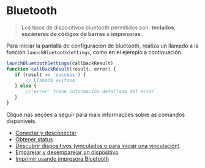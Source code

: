 # Bluetooth

> Los tipos de dispositivos bluetooth permitidos son: **teclados**, **escáneres de códigos de barras** e **impresoras**.

Para iniciar la pantalla de configuración de bluetooth, realiza un llamado a la función `launchBluetoothSettings`, como en el ejemplo a continuación.

```javascript
launchBluetoothSettings(callbackResult)
function callbackResult(result, error) {
   if (result == 'success') {
       // Llamada exitosa
   } else {
       //'error' tiene información detallada del error
   }
}
```

Clique nas seções a seguir para mais informações sobre as comandos disponiveis.

* [Conectar y desconectar](/developers/es/docs/mp-point/mini-apps/bluetooth/commands)
* [Obtener status](/developers/es/docs/mp-point/mini-apps/bluetooth/commands#bookmark_obtener_status)
* [Descubrir dispositivos (vinculados o para iniciar una vinculación)](/developers/es/docs/mp-point/mini-apps/bluetooth/commands#bookmark_descubrir_dispositivos_(vinculados_o_para_iniciar_una_vinculación))
* [Emparejar y desemparejar un dispositivo](/developers/es/docs/mp-point/mini-apps/bluetooth/commands#bookmark_emparejar_y_desemparejar_un_dispositivo)
* [Imprimir usando impresora Bluetooth](/developers/es/docs/mp-point/mini-apps/bluetooth/commands#bookmark_emparejar_y_desemparejar_un_dispositivo)